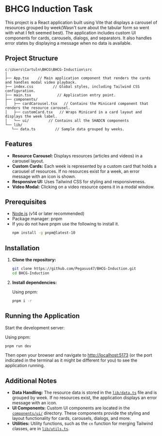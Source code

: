 # BHCG Induction Task

This project is a React application built using Vite that displays a carousel of resources grouped by week(Wasn't sure about the tabular form so went with what I felt seemed best). The application includes custom UI components for cards, carousels, dialogs, and separators. It also handles error states by displaying a message when no data is available. 

## Project Structure

```
c:\Users\Cartuln\BHCG\BHCG-Induction\src
│
├── App.tsx    // Main application component that renders the cards and handles modal video playback.
├── index.css         // Global styles, including Tailwind CSS configuration.
├── main.tsx            // Application entry point.
├── components/
│   ├── cardCarousel.tsx   // Contains the Minicard component that renders the resource carousel.
│   ├── customCard.tsx   // Wraps Minicard in a card layout and displays the week label.
│   └── ui/         // Contains all the SHADCN components 
└── lib/
   └── data.ts         // Sample data grouped by weeks.
```

## Features

- **Resource Carousel:** Displays resources (articles and videos) in a carousel layout.
- **Custom Cards:** Each week is represented by a custom card that holds a carousel of resources. If no resources exist for a week, an error message with an icon is shown.
- **Responsive UI:** Uses Tailwind CSS for styling and responsiveness.
- **Video Modal:** Clicking on a video resource opens it in a modal window.

## Prerequisites

- [Node.js](https://nodejs.org/) (v14 or later recommended)
- Package manager: pnpm
- If you do not have pnpm use the following to install it.
  ```bash
  npm install -g pnpm@latest-10
  ```

## Installation

1. **Clone the repository:**

   ```bash
   git clone https://github.com/Pegasus47/BHCG-Induction.git
   cd BHCG-Induction
   ```

2. **Install dependencies:**

   Using pnpm:
   ```bash
   pnpm i -r
   ```
## Running the Application

Start the development server:

Using pnpm:
```bash
pnpm run dev
```

Then open your browser and navigate to [http://localhost:5173](http://localhost:5173) (or the port indicated in the terminal as it might be different for you) to see the application running.

## Additional Notes

- **Data Handling:** The resource data is stored in the [`lib/data.ts`](./lib/data.ts) file and is grouped by week. If no resources exist, the application displays an error message with an icon.
- **UI Components:** Custom UI components are located in the [`components/ui/`](./components/ui) directory. These components provide the styling and layout functionality for cards, carousels, dialogs, and more.
- **Utilities:** Utility functions, such as the `cn` function for merging Tailwind classes, are in [`lib/utils.ts`](./lib/utils.ts).
